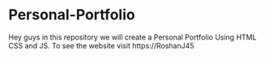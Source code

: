 # Personal-Portfolio
Hey guys in this repository we will create a Personal Portfolio Using HTML CSS and JS. To see the website visit https://RoshanJ45

